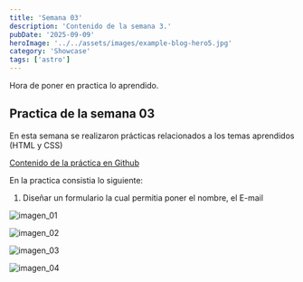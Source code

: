 ```yaml
---
title: 'Semana 03'
description: 'Contenido de la semana 3.'
pubDate: '2025-09-09'
heroImage: '../../assets/images/example-blog-hero5.jpg'
category: 'Showcase'
tags: ['astro']
---
```


Hora de poner en practica lo aprendido.

## Practica de la semana 03

En esta semana se realizaron prácticas relacionados a los temas aprendidos (HTML y CSS)
 
[Contenido de la práctica en Github](https://github.com/Jhordan21-H/SEMANA3_DESARROLLOWEB)

En la practica consistia lo siguiente:

1. Diseñar un  formulario la cual permitia poner el nombre, el E-mail

![imagen_01](../src/assets/images/semana03/01.png)

![imagen_02](../src/assets/images/semana03/02.png)

![imagen_03](../src/assets/images/semana03/03.png)

![imagen_04](../src/assets/images/semana03/04.png)
